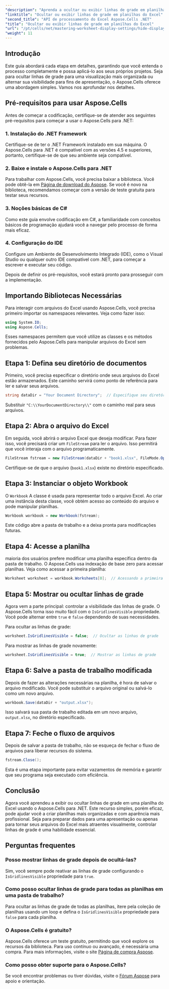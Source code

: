 ```yaml
---
"description": "Aprenda a ocultar ou exibir linhas de grade em planilhas do Excel sem esforço usando o Aspose.Cells para .NET. Este tutorial abrangente oferece instruções passo a passo."
"linktitle": "Ocultar ou exibir linhas de grade em planilhas do Excel"
"second_title": "API de processamento do Excel Aspose.Cells .NET"
"title": "Ocultar ou exibir linhas de grade em planilhas do Excel"
"url": "/pt/cells/net/mastering-worksheet-display-settings/hide-display-gridlines/"
"weight": 11
---
```


## Introdução

Este guia abordará cada etapa em detalhes, garantindo que você entenda o processo completamente e possa aplicá-lo aos seus próprios projetos. Seja para ocultar linhas de grade para uma visualização mais organizada ou alternar sua visibilidade para fins de apresentação, o Aspose.Cells oferece uma abordagem simples. Vamos nos aprofundar nos detalhes.

## Pré-requisitos para usar Aspose.Cells

Antes de começar a codificação, certifique-se de atender aos seguintes pré-requisitos para começar a usar o Aspose.Cells para .NET:

### 1. Instalação do .NET Framework
Certifique-se de ter o .NET Framework instalado em sua máquina. O Aspose.Cells para .NET é compatível com as versões 4.5 e superiores, portanto, certifique-se de que seu ambiente seja compatível.

### 2. Baixe e instale o Aspose.Cells para .NET
Para trabalhar com Aspose.Cells, você precisa baixar a biblioteca. Você pode obtê-la em [Página de download do Aspose](https://releases.aspose.com/cells/net/). Se você é novo na biblioteca, recomendamos começar com a versão de teste gratuita para testar seus recursos.

### 3. Noções básicas de C#
Como este guia envolve codificação em C#, a familiaridade com conceitos básicos de programação ajudará você a navegar pelo processo de forma mais eficaz.

### 4. Configuração do IDE
Configure um Ambiente de Desenvolvimento Integrado (IDE), como o Visual Studio ou qualquer outro IDE compatível com .NET, para começar a escrever e executar seu código.

Depois de definir os pré-requisitos, você estará pronto para prosseguir com a implementação.

## Importando Bibliotecas Necessárias

Para interagir com arquivos do Excel usando Aspose.Cells, você precisa primeiro importar os namespaces relevantes. Veja como fazer isso:

```csharp
using System.IO;
using Aspose.Cells;
```

Esses namespaces permitem que você utilize as classes e os métodos fornecidos pelo Aspose.Cells para manipular arquivos do Excel sem problemas.

## Etapa 1: Defina seu diretório de documentos

Primeiro, você precisa especificar o diretório onde seus arquivos do Excel estão armazenados. Este caminho servirá como ponto de referência para ler e salvar seus arquivos.

```csharp
string dataDir = "Your Document Directory";  // Especifique seu diretório aqui
```

Substituir `"C:\\YourDocumentDirectory\\"` com o caminho real para seus arquivos.

## Etapa 2: Abra o arquivo do Excel

Em seguida, você abrirá o arquivo Excel que deseja modificar. Para fazer isso, você precisará criar um `FileStream` para ler o arquivo. Isso permitirá que você interaja com o arquivo programaticamente.

```csharp
FileStream fstream = new FileStream(dataDir + "book1.xlsx", FileMode.Open);
```

Certifique-se de que o arquivo (`book1.xlsx`) existe no diretório especificado.

## Etapa 3: Instanciar o objeto Workbook

O `Workbook` A classe é usada para representar todo o arquivo Excel. Ao criar uma instância desta classe, você obtém acesso ao conteúdo do arquivo e pode manipular planilhas.

```csharp
Workbook workbook = new Workbook(fstream);
```

Este código abre a pasta de trabalho e a deixa pronta para modificações futuras.

## Etapa 4: Acesse a planilha

maioria dos usuários prefere modificar uma planilha específica dentro da pasta de trabalho. O Aspose.Cells usa indexação de base zero para acessar planilhas. Veja como acessar a primeira planilha:

```csharp
Worksheet worksheet = workbook.Worksheets[0];  // Acessando a primeira planilha
```

## Etapa 5: Mostrar ou ocultar linhas de grade

Agora vem a parte principal: controlar a visibilidade das linhas de grade. O Aspose.Cells torna isso muito fácil com o `IsGridlinesVisible` propriedade. Você pode alternar entre `true` e `false` dependendo de suas necessidades.

Para ocultar as linhas de grade:

```csharp
worksheet.IsGridlinesVisible = false;  // Ocultar as linhas de grade
```

Para mostrar as linhas de grade novamente:

```csharp
worksheet.IsGridlinesVisible = true;  // Mostrar as linhas de grade
```

## Etapa 6: Salve a pasta de trabalho modificada

Depois de fazer as alterações necessárias na planilha, é hora de salvar o arquivo modificado. Você pode substituir o arquivo original ou salvá-lo como um novo arquivo.

```csharp
workbook.Save(dataDir + "output.xlsx");
```

Isso salvará sua pasta de trabalho editada em um novo arquivo, `output.xlsx`, no diretório especificado.

## Etapa 7: Feche o fluxo de arquivos

Depois de salvar a pasta de trabalho, não se esqueça de fechar o fluxo de arquivos para liberar recursos do sistema.

```csharp
fstream.Close();
```

Esta é uma etapa importante para evitar vazamentos de memória e garantir que seu programa seja executado com eficiência.

## Conclusão

Agora você aprendeu a exibir ou ocultar linhas de grade em uma planilha do Excel usando o Aspose.Cells para .NET. Este recurso simples, porém eficaz, pode ajudar você a criar planilhas mais organizadas e com aparência mais profissional. Seja para preparar dados para uma apresentação ou apenas para tornar seus arquivos do Excel mais atraentes visualmente, controlar linhas de grade é uma habilidade essencial.

## Perguntas frequentes

### Posso mostrar linhas de grade depois de ocultá-las?
Sim, você sempre pode reativar as linhas de grade configurando o `IsGridlinesVisible` propriedade para `true`.

### Como posso ocultar linhas de grade para todas as planilhas em uma pasta de trabalho?
Para ocultar as linhas de grade de todas as planilhas, itere pela coleção de planilhas usando um loop e defina o `IsGridlinesVisible` propriedade para `false` para cada planilha.

### O Aspose.Cells é gratuito?
Aspose.Cells oferece um teste gratuito, permitindo que você explore os recursos da biblioteca. Para uso contínuo ou avançado, é necessária uma compra. Para mais informações, visite o site [Página de compra Aspose](https://purchase.aspose.com/buy).

### Como posso obter suporte para o Aspose.Cells?
Se você encontrar problemas ou tiver dúvidas, visite o [Fórum Aspose](https://forum.aspose.com/c/cells/9) para apoio e orientação.